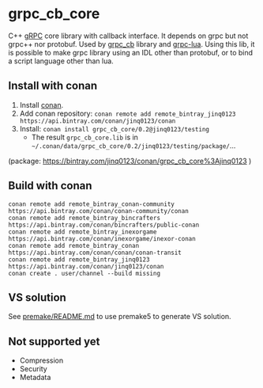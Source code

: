 # grpc_cb_core

C++ [gRPC](http://www.grpc.io/) core library with callback interface.
It depends on grpc but not grpc++ nor protobuf.
Used by [grpc_cb](https://github.com/jinq0123/grpc_cb) library
 and [grpc-lua](https://github.com/jinq0123/grpc-lua).
Using this lib,
 it is possible to make grpc library using an IDL other than protobuf,
 or to bind a script language other than lua. 

## Install with conan
1. Install [conan](http://docs.conan.io/en/latest/installation.html).
1. Add conan repository: `conan remote add remote_bintray_jinq0123 https://api.bintray.com/conan/jinq0123/conan`
1. Install: `conan install grpc_cb_core/0.2@jinq0123/testing`
    * The result `grpc_cb_core.lib` is in `~/.conan/data/grpc_cb_core/0.2/jinq0123/testing/package/`...

(package: https://bintray.com/jinq0123/conan/grpc_cb_core%3Ajinq0123 )    
    
## Build with conan
```
conan remote add remote_bintray_conan-community https://api.bintray.com/conan/conan-community/conan
conan remote add remote_bintray_bincrafters https://api.bintray.com/conan/bincrafters/public-conan
conan remote add remote_bintray_inexorgame https://api.bintray.com/conan/inexorgame/inexor-conan
conan remote add remote_bintray_conan https://api.bintray.com/conan/conan/conan-transit
conan remote add remote_bintray_jinq0123 https://api.bintray.com/conan/jinq0123/conan
conan create . user/channel --build missing
```

## VS solution
See [premake/README.md](premake/README.md) to use premake5 to generate VS solution.

## Not supported yet
* Compression
* Security
* Metadata
